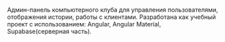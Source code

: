 Админ-панель компьютерного клуба для управления пользователями, отображения истории, работы с клиентами. Разработана как учебный проект с использованием: Angular, Angular Material, Supabase(серверная часть).


